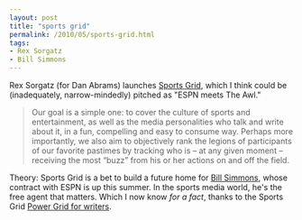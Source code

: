 ```yaml
---
layout: post
title: "sports grid"
permalink: /2010/05/sports-grid.html
tags:
- Rex Sorgatz
- Bill Simmons
---
```


Rex Sorgatz (for Dan Abrams) launches [Sports Grid](http://www.sportsgrid.com/), which I think could be (inadequately, narrow-mindedly) pitched as "ESPN meets The Awl."

> Our goal is a simple one: to cover the culture of sports and entertainment, as well as the media personalities who talk and write about it, in a fun, compelling and easy to consume way. Perhaps more importantly, we also aim to objectively rank the legions of participants of our favorite pastimes by tracking who is – at any given moment – receiving the most “buzz” from his or her actions on and off the field.

Theory: Sports Grid is a bet to build a future home for [Bill Simmons](http://sports.espn.go.com/espn/page2/simmons/index), whose contract with ESPN is up this summer. In the sports media world, he's the free agent that matters. Which I now know _for a fact_, thanks to the Sports Grid [Power Grid for writers](http://www.sportsgrid.com/power-grid/writers/).